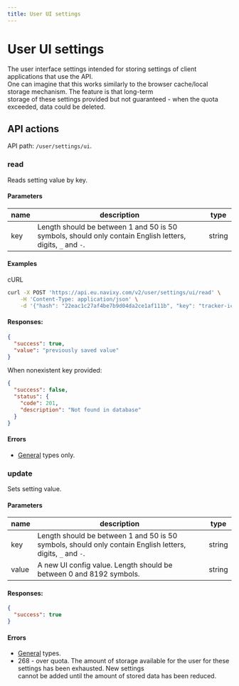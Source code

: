 ```yaml
---
title: User UI settings
---
```


# User UI settings

The user interface settings intended for storing settings of client applications that use the API.\
One can imagine that this works similarly to the browser cache/local storage mechanism. The feature is that long-term\
storage of these settings provided but not guaranteed - when the quota exceeded, data could be deleted.

## API actions

API path: `/user/settings/ui`.

### read

Reads setting value by key.

#### Parameters

| name | description                                                                                                | type   |
| ---- | ---------------------------------------------------------------------------------------------------------- | ------ |
| key  | Length should be between 1 and 50 is 50 symbols, should only contain English letters, digits, `_` and `-`. | string |

#### Examples

cURL

```sh
curl -X POST 'https://api.eu.navixy.com/v2/user/settings/ui/read' \
    -H 'Content-Type: application/json' \
    -d '{"hash": "22eac1c27af4be7b9d04da2ce1af111b", "key": "tracker-icons"}'
```

#### Responses:

```json
{
  "success": true,
  "value": "previously saved value"
}
```

When nonexistent key provided:

```json
{
  "success": false,
  "status": {
    "code": 201,
    "description": "Not found in database"
  }
}
```

#### Errors

* [General](../../../../errors.md#error-codes) types only.

### update

Sets setting value.

#### Parameters

| name  | description                                                                                                | type   |
| ----- | ---------------------------------------------------------------------------------------------------------- | ------ |
| key   | Length should be between 1 and 50 is 50 symbols, should only contain English letters, digits, `_` and `-`. | string |
| value | A new UI config value. Length should be between 0 and 8192 symbols.                                        | string |

#### Responses:

```json
{
  "success": true
}
```

#### Errors

* [General](../../../../errors.md#error-codes) types.
* 268 - over quota. The amount of storage available for the user for these settings has been exhausted. New settings\
  cannot be added until the amount of stored data has been reduced.
